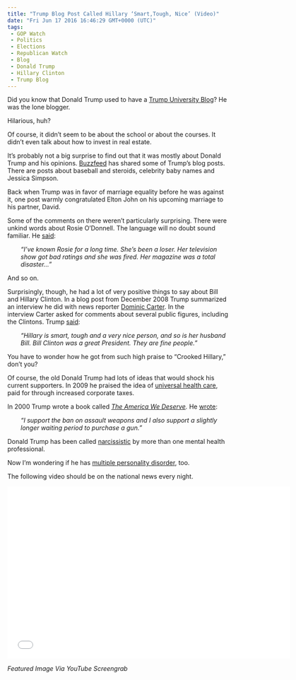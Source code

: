 ```yaml
---
title: "Trump Blog Post Called Hillary ‘Smart,Tough, Nice’ (Video)"
date: "Fri Jun 17 2016 16:46:29 GMT+0000 (UTC)"
tags: 
 - GOP Watch
 - Politics
 - Elections
 - Republican Watch
 - Blog
 - Donald Trump
 - Hillary Clinton
 - Trump Blog
---
```

<p>Did you know that Donald Trump used to have a <a href="http://www.usatoday.com/story/news/politics/onpolitics/2016/03/18/donald-trump-blog-trump-university/81965270/" onclick="__gaTracker(&apos;send&apos;, &apos;event&apos;, &apos;outbound-article&apos;, &apos;http://www.usatoday.com/story/news/politics/onpolitics/2016/03/18/donald-trump-blog-trump-university/81965270/&apos;, &apos;Trump University Blog&apos;);">Trump University Blog</a>? He was the lone blogger.</p><p>Hilarious, huh?</p><p>Of course, it didn&#x2019;t seem to be about the school or about the courses. It didn&#x2019;t even talk&#xA0;about how to invest in real estate.</p><p>It&#x2019;s probably not a big surprise to find out that it was mostly about Donald Trump and his opinions.&#xA0;<a href="https://www.buzzfeed.com/andrewkaczynski/the-19-yuugest-classiest-simply-the-best-moments-from-donald?utm_term=.jm75EAo4Z#.rqyzyYr2g" onclick="__gaTracker(&apos;send&apos;, &apos;event&apos;, &apos;outbound-article&apos;, &apos;https://www.buzzfeed.com/andrewkaczynski/the-19-yuugest-classiest-simply-the-best-moments-from-donald?utm_term=.jm75EAo4Z#.rqyzyYr2g&apos;, &apos;Buzzfeed&apos;);">Buzzfeed</a> has shared some of Trump&#x2019;s blog posts. There are posts about baseball and steroids, celebrity baby names and Jessica Simpson.</p><p><!-- Quick Adsense WordPress Plugin: http://quicksense.net/ --></p><p>Back when Trump was in favor of marriage equality before he was against it, one post warmly congratulated Elton John on his upcoming marriage to his partner, David.</p><p>Some of the&#xA0;comments on there weren&#x2019;t particularly surprising. There were unkind words about Rosie O&#x2019;Donnell. The language&#xA0;will no doubt sound familiar. He <a href="https://www.buzzfeed.com/andrewkaczynski/the-19-yuugest-classiest-simply-the-best-moments-from-donald?utm_term=.jm75EAo4Z#.rqyzyYr2g" onclick="__gaTracker(&apos;send&apos;, &apos;event&apos;, &apos;outbound-article&apos;, &apos;https://www.buzzfeed.com/andrewkaczynski/the-19-yuugest-classiest-simply-the-best-moments-from-donald?utm_term=.jm75EAo4Z#.rqyzyYr2g&apos;, &apos;said&apos;);">said</a>:</p><p style="padding-left: 30px;"><em>&#x201C;I&#x2019;ve known Rosie for a long time. She&#x2019;s been a loser. Her television show got bad ratings and she was fired. Her magazine was a total disaster&#x2026;&#x201D;</em></p><p>And so on.</p><p>Surprisingly, though, he had a lot of very positive things to say about Bill and Hillary Clinton. In a blog post from December 2008 Trump summarized an&#xA0;interview he did with news reporter <a href="http://dominic-carter.com/" onclick="__gaTracker(&apos;send&apos;, &apos;event&apos;, &apos;outbound-article&apos;, &apos;http://dominic-carter.com/&apos;, &apos;Dominic Carter&apos;);">Dominic Carter</a>. In the interview&#xA0;Carter asked for comments&#xA0;about several&#xA0;public figures, including the Clintons. Trump&#xA0;<a href="https://www.buzzfeed.com/andrewkaczynski/the-19-yuugest-classiest-simply-the-best-moments-from-donald?utm_term=.jm75EAo4Z#.rqyzyYr2g" onclick="__gaTracker(&apos;send&apos;, &apos;event&apos;, &apos;outbound-article&apos;, &apos;https://www.buzzfeed.com/andrewkaczynski/the-19-yuugest-classiest-simply-the-best-moments-from-donald?utm_term=.jm75EAo4Z#.rqyzyYr2g&apos;, &apos;said&apos;);">said</a>:</p><p style="padding-left: 30px;"><em>&#x201C;Hillary is smart, tough and a very nice person, and so is her husband Bill. Bill Clinton was a great President. They are fine people.&#x201D;</em></p><p>You have to wonder how he got from such high praise to &#x201C;Crooked Hillary,&#x201D; don&#x2019;t you?</p><p>Of course, the old Donald Trump had lots of ideas that would shock his current supporters. In 2009 he praised the idea of <a href="https://www.buzzfeed.com/christophermassie/a-guide-to-the-radical-left-wing-ideology-and-flip-flops-of?utm_term=.vk01058q4#.jm75EAo4Z" onclick="__gaTracker(&apos;send&apos;, &apos;event&apos;, &apos;outbound-article&apos;, &apos;https://www.buzzfeed.com/christophermassie/a-guide-to-the-radical-left-wing-ideology-and-flip-flops-of?utm_term=.vk01058q4#.jm75EAo4Z&apos;, &apos;universal health care&apos;);">universal health care</a>, paid for through increased corporate taxes.</p><p><!-- Quick Adsense WordPress Plugin: http://quicksense.net/ --></p><p>In 2000 Trump wrote a book called&#xA0;<em><a href="http://www.dailydot.com/politics/donald-trump-the-america-we-deserve/" onclick="__gaTracker(&apos;send&apos;, &apos;event&apos;, &apos;outbound-article&apos;, &apos;http://www.dailydot.com/politics/donald-trump-the-america-we-deserve/&apos;, &apos;The America We Deserve&apos;);">The America We Deserve</a>.&#xA0;</em>He <a href="https://www.buzzfeed.com/christophermassie/a-guide-to-the-radical-left-wing-ideology-and-flip-flops-of?utm_term=.vk01058q4#.jm75EAo4Z" onclick="__gaTracker(&apos;send&apos;, &apos;event&apos;, &apos;outbound-article&apos;, &apos;https://www.buzzfeed.com/christophermassie/a-guide-to-the-radical-left-wing-ideology-and-flip-flops-of?utm_term=.vk01058q4#.jm75EAo4Z&apos;, &apos;wrote&apos;);">wrote</a>:</p><p class="p1" style="padding-left: 30px;"><em><span class="s1">&#x201C;I support the ban on assault weapons and I also support a slightly longer waiting period to purchase a gun.&#x201D;</span></em></p><p class="p1">Donald Trump has been called <a href="http://www.rawstory.com/2016/01/a-neuroscientist-explains-trump-has-a-mental-disorder-that-makes-him-a-dangerous-world-leader/" onclick="__gaTracker(&apos;send&apos;, &apos;event&apos;, &apos;outbound-article&apos;, &apos;http://www.rawstory.com/2016/01/a-neuroscientist-explains-trump-has-a-mental-disorder-that-makes-him-a-dangerous-world-leader/&apos;, &apos;narcissistic&apos;);">narcissistic</a> by more than one mental health professional.</p><p class="p1">Now I&#x2019;m wondering if he has <a href="http://www.webmd.com/mental-health/dissociative-identity-disorder-multiple-personality-disorder" onclick="__gaTracker(&apos;send&apos;, &apos;event&apos;, &apos;outbound-article&apos;, &apos;http://www.webmd.com/mental-health/dissociative-identity-disorder-multiple-personality-disorder&apos;, &apos;multiple personality disorder&apos;);">multiple personality disorder</a>, too.</p><p class="p1">The following video should be on the national news every night.</p><p><span class="embed-youtube" style="text-align:center; display: block;"><iframe class="youtube-player" type="text/html" width="640" height="390" src="//www.youtube.com/embed/iaBDgPMzLuE?version=3&amp;rel=1&amp;fs=1&amp;autohide=2&amp;showsearch=0&amp;showinfo=1&amp;iv_load_policy=1&amp;wmode=transparent" allowfullscreen="true" style="border:0;"></iframe></span></p><p><em>Featured Image Via YouTube Screengrab</em></p><div style="font-size:0px;height:0px;line-height:0px;margin:0;padding:0;clear:both"></div>